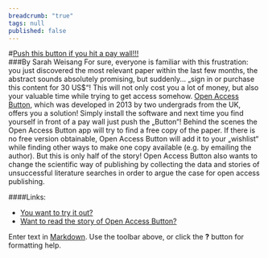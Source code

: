 ```yaml
---
breadcrumb: "true"
tags: null
published: false
---
```


#[Push this button if you hit a pay wall!!!](https://www.openaccessbutton.org)  
###By Sarah Weisang
For sure, everyone is familiar with this frustration: you just discovered the most relevant paper within the last few months, the abstract sounds absolutely promising, but suddenly... „sign in or purchase this content for 30 US$“! This will not only cost you a lot of money, but also your valuable time while trying to get access somehow.
[Open Access Button](https://www.openaccessbutton.org), which was developed in 2013 by two undergrads from the UK, offers you a solution! Simply install the software and next time you find yourself in front of a pay wall just push the „Button“! Behind the scenes the Open Access Button app will try to find a free copy of the paper. If there is no free version obtainable, Open Access Button will add it to your „wishlist“ while finding other ways to make one copy available (e.g. by emailing the author). 
But this is only half of the story! Open Access Button also wants to change the scientific way of publishing by collecting the data and stories of unsuccessful literature searches in order to argue the case for open access publishing. 

####Links: 
- [You want to try it out?](https://www.openaccessbutton.org)
- [Want to read the story of Open Access Button?](http://blogs.plos.org/thestudentblog/2015/05/22/support-open-access-publishing-with-the-click-of-a-button/)

Enter text in [Markdown](http://daringfireball.net/projects/markdown/). Use the toolbar above, or click the **?** button for formatting help.
